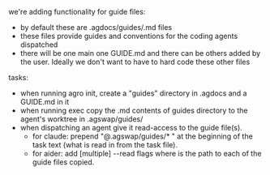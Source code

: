 we're adding functionality for guide files:
- by default these are .agdocs/guides/.md files 
- these files provide guides and conventions for the coding agents dispatched
- there will be one main one GUIDE.md and there can be others added by the user. Ideally we don't want to have to hard code these other files

tasks:
- when running agro init, create a "guides" directory in .agdocs and a GUIDE.md in it
- when running exec copy the .md contents of guides directory to the agent's worktree in .agswap/guides/
- when dispatching an agent give it read-access to the guide file(s).
    - for claude: prepend "@.agswap/guides/* " at the beginning of the task text (what is read in from the task file). 
    - for aider: add [multiple] --read <fn> flags where <fn> is the path to each of the guide files copied.
